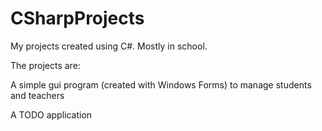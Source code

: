 # CSharpProjects
My projects created using C#. Mostly in school.

The projects are: 

A simple gui program (created with Windows Forms) to manage students and teachers

A TODO application
